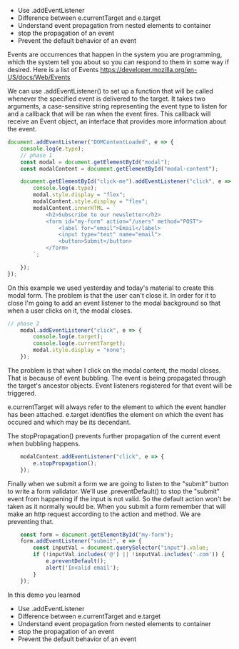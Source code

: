- Use .addEventListener
- Difference between e.currentTarget and e.target 
- Understand event propagation from nested elements to container 
- stop the propagation of an event
- Prevent the default behavior of an event

Events are occurrences that happen in the system you are programming, which the system tell you about
so you can respond to them in some way if desired. Here is a list of Events https://developer.mozilla.org/en-US/docs/Web/Events

We can use .addEventListener() to set up a function that will be called whenever the specified event is
delivered to the target. It takes two arguments, a case-sensitive string representing the event type to listen 
for and a callback that will be ran when the event fires. This callback will receive an Event object, an
interface that provides more information about the event.

```js
document.addEventListener("DOMContentLoaded", e => {
    console.log(e.type);
    // phase 1
    const modal = document.getElementById("modal");
    const modalContent = document.getElementById("modal-content");

    document.getElementById("click-me").addEventListener("click", e => {
        console.log(e.type);
        modal.style.display = "flex";
        modalContent.style.display = "flex";
        modalContent.innerHTML = `
            <h2>Subscribe to our newsletter</h2>
            <form id="my-form" action="/users" method="POST">
                <label for="email">Email</label>
                <input type="text" name="email">
                <button>Submit</button>
            </form>
        `;

    });
});
```

On this example we used yesterday and today's material to create this modal form. The problem is that
the user can't close it. In order for it to close I'm going to add an event listener to the modal background
so that when a user clicks on it, the modal closes.

```js
// phase 2
    modal.addEventListener("click", e => {
        console.log(e.target);
        console.log(e.currentTarget);
        modal.style.display = "none";
    });
```
The problem is that when I click on the modal content, the modal closes. That is because of event bubbling.
The event is being propagated through the target's ancestor objects. Event listeners registered for that event
will be triggered.

e.currentTarget will always refer to the element to which the event handler has been attached.
e.target identifies the element on which the event has occured and which may be its decendant.

The stopPropagation() prevents further propagation of the current event when bubbling happens.

```js
    modalContent.addEventListener("click", e => {
        e.stopPropagation();
    });
```

Finally when we submit a form we are going to listen to the "submit" button to write a form validator.
We'll use .preventDefault() to stop the "submit" event from happening if the input is not valid. So the default action won't be taken as it normally would be. When you submit a form remember that will make an http request
according to the action and method. We are preventing that.

```js
    const form = document.getElementById("my-form");
    form.addEventListener("submit", e => {
        const inputVal = document.querySelector("input").value;
        if (!inputVal.includes('@') || !inputVal.includes('.com')) {
            e.preventDefault();
            alert('Invalid email');
        }
    });
```

In this demo you learned
- Use .addEventListener
- Difference between e.currentTarget and e.target 
- Understand event propagation from nested elements to container 
- stop the propagation of an event
- Prevent the default behavior of an event